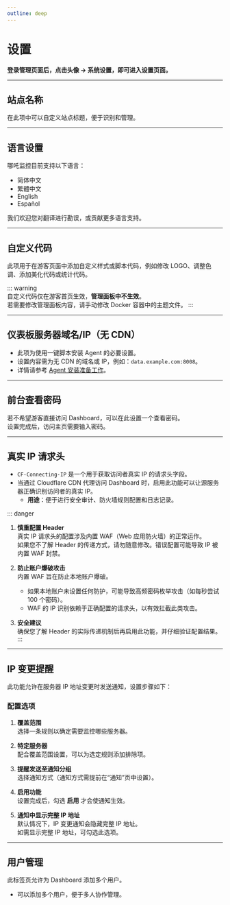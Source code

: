 ```yaml
---
outline: deep
---
```


# 设置

**登录管理页面后，点击头像 → 系统设置，即可进入设置页面。**

---

## 站点名称

在此项中可以自定义站点标题，便于识别和管理。

---

## 语言设置

哪吒监控目前支持以下语言：
- 简体中文
- 繁體中文
- English
- Español

我们欢迎您对翻译进行勘误，或贡献更多语言支持。

---

## 自定义代码

此项用于在游客页面中添加自定义样式或脚本代码，例如修改 LOGO、调整色调、添加美化代码或统计代码。

::: warning  
自定义代码仅在游客首页生效，**管理面板中不生效**。  
若需要修改管理面板内容，请手动修改 Docker 容器中的主题文件。
:::

---

## 仪表板服务器域名/IP（无 CDN）

- 此项为使用一键脚本安装 Agent 的必要设置。  
- 设置内容需为无 CDN 的域名或 IP，例如：`data.example.com:8008`。  
- 详情请参考 [Agent 安装准备工作](/guide/agent.html#%E5%87%86%E5%A4%87%E5%B7%A5%E4%BD%9C)。

---

## 前台查看密码

若不希望游客直接访问 Dashboard，可以在此设置一个查看密码。  
设置完成后，访问主页需要输入密码。

---
## 真实 IP 请求头

- `CF-Connecting-IP` 是一个用于获取访问者真实 IP 的请求头字段。  
- 当通过 Cloudflare CDN 代理访问 Dashboard 时，启用此功能可以让源服务器正确识别访问者的真实 IP。  
  - **用途**：便于进行安全审计、防火墙规则配置和日志记录。


::: danger   
1. **慎重配置 Header**  
   真实 IP 请求头的配置涉及内置 WAF（Web 应用防火墙）的正常运作。  
   如果您不了解 Header 的传递方式，请勿随意修改。错误配置可能导致 IP 被内置 WAF 封禁。  

2. **防止账户爆破攻击**  
   内置 WAF 旨在防止本地账户爆破。  
   - 如果本地账户未设置任何防护，可能导致高频密码枚举攻击（如每秒尝试 100 个密码）。  
   - WAF 的 IP 识别依赖于正确配置的请求头，以有效拦截此类攻击。

3. **安全建议**  
   确保您了解 Header 的实际传递机制后再启用此功能，并仔细验证配置结果。
:::

---

## IP 变更提醒

此功能允许在服务器 IP 地址变更时发送通知，设置步骤如下：

### 配置选项

1. **覆盖范围**  
   选择一条规则以确定需要监控哪些服务器。

2. **特定服务器**  
   配合覆盖范围设置，可以为选定规则添加排除项。

3. **提醒发送至通知分组**  
   选择通知方式（通知方式需提前在“通知”页中设置）。

4. **启用功能**  
   设置完成后，勾选 **启用** 才会使通知生效。

5. **通知中显示完整 IP 地址**  
   默认情况下，IP 变更通知会隐藏完整 IP 地址。  
   如需显示完整 IP 地址，可勾选此选项。

---

## 用户管理

此标签页允许为 Dashboard 添加多个用户。  
- 可以添加多个用户，便于多人协作管理。
